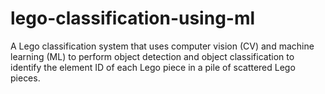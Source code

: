 # lego-classification-using-ml
A Lego classification system that uses computer vision (CV) and machine learning (ML) to perform object
detection and object classification to identify the element ID of each Lego piece in a pile of scattered Lego pieces.
